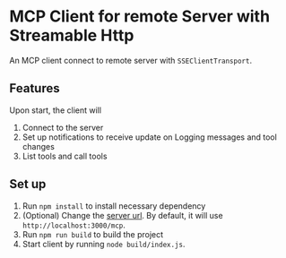 # MCP Client for remote Server with Streamable Http

An MCP client connect to remote server with `SSEClientTransport`.

## Features
Upon start, the client will
1. Connect to the server
2. Set up notifications to receive update on Logging messages and tool changes
3. List tools and call tools


## Set up
1. Run `npm install` to install necessary dependency
2. (Optional) Change the [server url](./client/src/index.ts). By default, it will use `http://localhost:3000/mcp`.
3. Run `npm run build` to build the project
4. Start client by running `node build/index.js`.